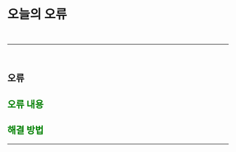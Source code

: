 # 오늘의 오류

<br>

---

<br>

## 오류


<h2 style="color: green">오류 내용</h2>


<h2 style="color: green">해결 방법</h2>

---